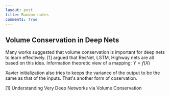 ```yaml
---
layout: post
title: Random notes
comments: True
---
```


## Volume Conservation in Deep Nets
Many works suggested that volume conservation is important for deep nets to learn effectively. [1] argued that ResNet, LSTM, Highway nets are all based on this idea. 
Information theoretic view of a mapping:
$Y = f(X)$

Xavier initialization also tries to keeps the variance of the output to be the same as that of the inputs. That's another form of coservation.

[1] Understanding Very Deep Networks via Volume Conservation 


